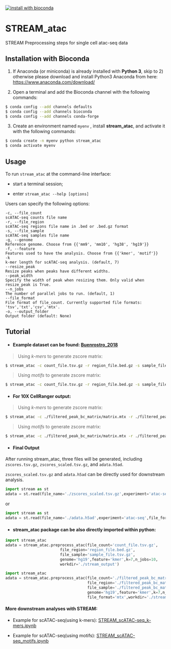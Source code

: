 [![install with bioconda](https://img.shields.io/badge/install%20with-bioconda-brightgreen.svg?style=flat)](http://bioconda.github.io/recipes/stream_atac/README.html)

# STREAM_atac
 STREAM Preprocessing steps for single cell atac-seq data

Installation with Bioconda
--------------------------

1)	If Anaconda (or miniconda) is already installed with **Python 3**, skip to 2) otherwise please download and install Python3 Anaconda from here: https://www.anaconda.com/download/

2)	Open a terminal and add the Bioconda channel with the following commands:

```sh
$ conda config --add channels defaults
$ conda config --add channels bioconda
$ conda config --add channels conda-forge
```

3)	Create an environment named `myenv` , install **stream_atac**, and activate it with the following commands:

```sh
$ conda create -n myenv python stream_atac
$ conda activate myenv
```

Usage
-----

To run `stream_atac` at the command-line interface:

* start a terminal session;

* enter ```stream_atac --help [options]```

Users can specify the following options:
```
-c, --file_count  
scATAC-seq counts file name
-r, --file_region  
scATAC-seq regions file name in .bed or .bed.gz format  
-s, --file_sample  
scATAC-seq samples file name
-g, --genome
Reference genome. Choose from {{'mm9', 'mm10', 'hg38', 'hg19'}}
-f, --feature
Features used to have the analysis. Choose from {{'kmer', 'motif'}} 
-k
k-mer length for scATAC-seq analysis. (default, 7)
--resize_peak
Resize peaks when peaks have different widths.
--peak_width  
Specify the width of peak when resizing them. Only valid when resize_peak is True.
--n_jobs  
The number of parallel jobs to run. (default, 1)
--file_format   
File format of file_count. Currently supported file formats: 'tsv','txt','csv','mtx'.
-o, --output_folder  
Output folder (default: None)
```

Tutorial
--------

* #### Example dataset can be found: [Buenrostro_2018](https://www.dropbox.com/sh/zv6z7f3kzrafwmq/AACAlU8akbO_a-JOeJkiWT1za?dl=0)

> Using *k-mers* to generate zscore matrix:  

```sh
$ stream_atac -c count_file.tsv.gz -r region_file.bed.gz -s sample_file.tsv.gz -g hg19 -f kmer -k 7 --n_jobs 3 -o stream_output
```

> Using *motifs* to generate zscore matrix:  

```sh
$ stream_atac -c count_file.tsv.gz -r region_file.bed.gz -s sample_file.tsv.gz -g hg19 -f motif --n_jobs 3 -o stream_output
```

* #### For 10X CellRanger output:

> Using *k-mers* to generate zscore matrix:  
```sh
$ stream_atac -c ./filtered_peak_bc_matrix/matrix.mtx -r ./filtered_peak_bc_matrix/peaks.bed -s ./filtered_peak_bc_matrix/barcodes.tsv --file_format mtx -g hg19 -f kmer -k 7 --n_jobs 3 -o stream_output
```

> Using *motifs* to generate zscore matrix:  
```sh
$ stream_atac -c ./filtered_peak_bc_matrix/matrix.mtx -r ./filtered_peak_bc_matrix/peaks.bed -s ./filtered_peak_bc_matrix/barcodes.tsv --file_format mtx -g hg19 -f motif --n_jobs 3 -o stream_output
```

* #### Final Output

After running stream_atac, three files will be generated, including `zscores.tsv.gz`, `zscores_scaled.tsv.gz`, and `adata.h5ad`.

`zscores_scaled.tsv.gz` and `adata.h5ad` can be directly used for downstream analysis.

```python
import stream as st
adata = st.read(file_name='./zscores_scaled.tsv.gz',experiment='atac-seq')
```

or

```python
import stream as st
adata = st.read(file_name='./adata.h5ad',experiment='atac-seq',file_format='h5ad')
```

* #### **stream_atac** package can be also directly imported within python:

```python
import stream_atac
adata = stream_atac.preprocess_atac(file_count='count_file.tsv.gz',
                        file_region='region_file.bed.gz',
                        file_sample='sample_file.tsv.gz',
                        genome='hg19',feature='kmer',k=7,n_jobs=10,
                        workdir='./stream_output')
```

```python
import stream_atac
adata = stream_atac.preprocess_atac(file_count='./filtered_peak_bc_matrix/matrix.mtx',
                                    file_region='./filtered_peak_bc_matrix/peaks.bed',
                                    file_sample='./filtered_peak_bc_matrix/barcodes.tsv',
                                    genome='hg19',feature='kmer',k=7,n_jobs=10,
                                    file_format='mtx',workdir='./stream_output')
```

#### **More downstream analyses with STREAM**:

* Example for scATAC-seq(using k-mers): [STREAM_scATAC-seq_k-mers.ipynb](https://nbviewer.jupyter.org/github/pinellolab/STREAM/blob/master/tutorial/4.STREAM_scATAC-seq_k-mers.ipynb?flush_cache=true)

* Example for scATAC-seq(using motifs): [STREAM_scATAC-seq_motifs.ipynb](https://nbviewer.jupyter.org/github/pinellolab/STREAM/blob/master/tutorial/5.STREAM_scATAC-seq_motifs.ipynb?flush_cache=true)

